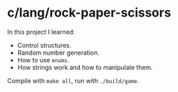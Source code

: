 # c/lang/rock-paper-scissors

In this project I learned:
- Control structures.
- Random number generation.
- How to use `enums`.
- How strings work and how to manipulate them.

Compile with `make all`, run with `./build/game`.
